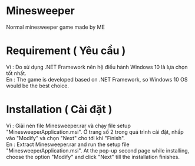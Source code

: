 # Minesweeper
Normal minesweeper game made by ME

# Requirement ( Yêu cầu )
Vi : Do sử dụng .NET Framework nên hệ điều hành Windows 10 là lựa chọn tốt nhất.  
En : The game is developed based on .NET Framework, so Windows 10 OS would be the best choice.

# Installation ( Cài đặt )
Vi : Giải nén file Minesweeper.rar và chạy file setup "MinesweeperApplication.msi". Ở trang số 2 trong quá trình cài đặt, nhấp vào "Modify" và chọn "Next" cho tới khi "Finish".  
En : Extract Minesweeper.rar and run the setup file "MinesweeperApplication.msi". At the pop-up second page while installing, choose the option "Modify" and click "Next" till the installation finishes.
